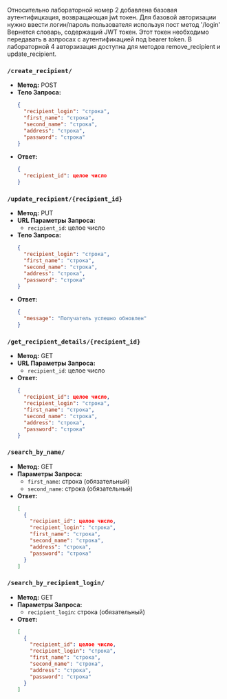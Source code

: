 Относительно лабораторной номер 2 добавлена базовая аутентифицкация, возвращающая jwt токен.
Для базовой авторизации нужно ввести логин/пароль пользователя используя пост метод '/login'
Вернется словарь, содержащий JWT токен.
Этот токен необходимо передавать в азпросах с аутентификацией под bearer token.
В лабораторной 4 авторзизация доступна для методов remove_recipient и update_recipient.

### `/create_recipient/`

- **Метод:** POST
- **Тело Запроса:**
  ```json
  {
    "recipient_login": "строка",
    "first_name": "строка",
    "second_name": "строка",
    "address": "строка",
    "password": "строка"
  }
  ```
- **Ответ:**
  ```json
  {
    "recipient_id": целое число
  }
  ```

### `/update_recipient/{recipient_id}`

- **Метод:** PUT
- **URL Параметры Запроса:**
  - `recipient_id`: целое число
- **Тело Запроса:**
  ```json
  {
    "recipient_login": "строка",
    "first_name": "строка",
    "second_name": "строка",
    "address": "строка",
    "password": "строка"
  }
  ```
- **Ответ:**
  ```json
  {
    "message": "Получатель успешно обновлен"
  }
  ```

### `/get_recipient_details/{recipient_id}`

- **Метод:** GET
- **URL Параметры Запроса:**
  - `recipient_id`: целое число
- **Ответ:**
  ```json
  {
    "recipient_id": целое число,
    "recipient_login": "строка",
    "first_name": "строка",
    "second_name": "строка",
    "address": "строка",
    "password": "строка"
  }
  ```

### `/search_by_name/`

- **Метод:** GET
- **Параметры Запроса:**
  - `first_name`: строка (обязательный)
  - `second_name`: строка (обязательный)
- **Ответ:**
  ```json
  [
    {
      "recipient_id": целое число,
      "recipient_login": "строка",
      "first_name": "строка",
      "second_name": "строка",
      "address": "строка",
      "password": "строка"
    }
  ]
  ```

### `/search_by_recipient_login/`

- **Метод:** GET
- **Параметры Запроса:**
  - `recipient_login`: строка (обязательный)
- **Ответ:**
  ```json
  [
    {
      "recipient_id": целое число,
      "recipient_login": "строка",
      "first_name": "строка",
      "second_name": "строка",
      "address": "строка",
      "password": "строка"
    }
  ]
  ```
